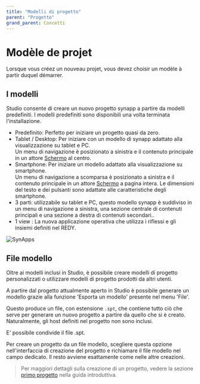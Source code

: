 ```yaml
---
title: "Modelli di progetto"
parent: "Progetto"
grand_parent: Concetti
---
```


# Modèle de projet

Lorsque vous créez un nouveau projet, vous devez choisir un modèle à partir duquel démarrer.

## I modelli

Studio consente di creare un nuovo progetto synapp a partire da modelli predefiniti. I modelli predefiniti sono disponibili una volta terminata l'installazione.

- Predefinito: Perfetto per iniziare un progetto quasi da zero.
- Tablet / Desktop: Per iniziare con un modello di synapp adattato alla visualizzazione su tablet e PC.<br>Un menu di navigazione è posizionato a sinistra e il contenuto principale in un attore [Schermo](../actor-types/display-screen.md) al centro.
- Smartphone: Per iniziare un modello adattato alla visualizzazione su smartphone.<br>Un menu di navigazione a scomparsa è posizionato a sinistra e il contenuto principale in un attore [Schermo](../actor-types/display-screen.md) a pagina intera. Le dimensioni del testo e dei pulsanti sono adattate alle caratteristiche degli smartphone.
- 3 parti: utilizzabile su tablet e PC, questo modello synapp è suddiviso in un menu di navigazione a sinistra, una sezione centrale di contenuti principali e una sezione a destra di contenuti secondari..
- 1 view : La nuova applicazione operativa che utilizza i riflessi e gli insiemi definiti nel REDY.


![SynApps](../../assets/quick-start/first-project/06.png)

## File modello

Oltre ai modelli inclusi in Studio, è possibile creare modelli di progetto personalizzati o utilizzare modelli di progetto prodotti da altri utenti.

A partire dal progetto attualmente aperto in Studio è possibile generare un modello grazie alla funzione 'Esporta un modello' presente nel menu 'File'.

Questo produce un file, con estensione `.spt`, che contiene tutto ciò che serve per generare un nuovo progetto a partire da quello che si è creato. Naturalmente, gli host definiti nel progetto non sono inclusi.

E' possibile condivide il file .spt.

Per creare un progetto da un file modello, scegliere questa opzione nell'interfaccia di creazione del progetto e richiamare il file modello nel campo dedicato. Il resto avviene esattamente come nelle altre creazioni.


> Per maggiori dettagli sulla creazione di un progetto, vedere la sezione [primo progetto](../../quick-start/first-project.md#création-du-projet) nella guida introduttiva.
